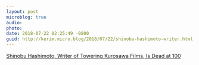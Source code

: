 ```yaml
---
layout: post
microblog: true
audio: 
photo: 
date: 2018-07-22 02:25:49 -0800
guid: http://kerim.micro.blog/2018/07/22/shinobu-hashimoto-writer.html
---
```

[Shinobu Hashimoto, Writer of Towering Kurosawa Films, Is Dead at 100](https://www.nytimes.com/2018/07/20/movies/shinobu-hashimoto-dead-screenwriter-for-kurosawa.html?hpw&rref=obituaries&action=click&pgtype=Homepage&module=well-region&region=bottom-well&WT.nav=bottom-well)
